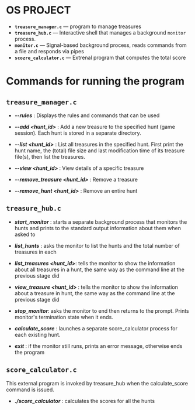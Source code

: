 
# OS PROJECT

- **`treasure_manager.c`** — program to manage treasures
- **`treasure_hub.c`** — Interactive shell that manages a background `monitor` process.
- **`monitor.c`** — Signal-based background process, reads commands from a file and responds via pipes
- **`scozre_calculator.c`** — Extrenal program that computes the total score


# Commands for running the program

## `treasure_manager.c`

  - ***--rules*** : Displays the rules and commands that can be used

  - ***--add <hunt_id>*** : Add a new treasure to the specified hunt (game session).     Each hunt is stored in a separate directory.

  - ***--list <hunt_id>*** : List all treasures in the specified hunt. First print the hunt name, the (total) file size and last modification time of its treasure file(s), then list the treasures.

  - ***--view <hunt_id> <id>*** : View details of a specific treasure
  
  - ***--remove_treasure <hunt_id> <id>*** : Remove a treasure 

  - ***--remove_hunt <hunt_id>*** : Remove an entire hunt


## `treasure_hub.c`

  - ***start_monitor*** : starts a separate background process that monitors the hunts and prints to the standard output information about them when asked to
  
  - ***list_hunts*** : asks the monitor to list the hunts and the total number of treasures in each

  - ***list_treasures <hunt_id>***: tells the monitor to show the information about all treasures in a hunt, the same way as the command line at the previous stage did
  
  - ***view_treasure <hunt_id> <id>***: tells the monitor to show the information about a treasure in hunt, the same way as the command line at the previous stage did
  
  - ***stop_monitor***: asks the monitor to end then returns to the prompt. Prints monitor's  termination state when it ends.

   - ***calculate_score*** : launches a separate score_calculator process for each existing hunt.
  
  - ***exit*** : if the monitor still runs, prints an error message, otherwise ends the program


## `score_calculator.c`

This external program is invoked by treasure_hub when the calculate_score command is issued.

  - ***./score_calculator*** : calculates the scores for all the hunts